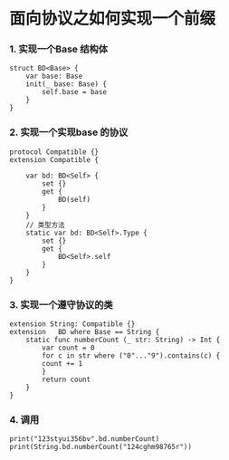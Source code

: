 # 面向协议之如何实现一个前缀

### 1. 实现一个Base 结构体  
	
	struct BD<Base> {
		var base: Base
		init(_ base: Base) {
			self.base = base
		}
	}
	

### 2. 实现一个实现base 的协议

	protocol Compatible {}
	extension Compatible {
	
		var bd: BD<Self> {
			set {}
			get {
				BD(self)
			}
		}
		// 类型方法
		static var bd: BD<Self>.Type {
			set {}
			get {
				BD<Self>.self
			}
		}
	}
	
### 3. 实现一个遵守协议的类
	extension String: Compatible {}
 	extension	BD where Base == String {
 		static func numberCount (_ str: String) -> Int {
 			var count = 0
 			for c in str where ("0"..."9").contains(c) {
 			count += 1
 			}
 			return count 
 		}
 	}
 
### 4. 调用
	
	print("123styui356bv".bd.numberCount)
	print(String.bd.numberCount("124cghm98765r"))